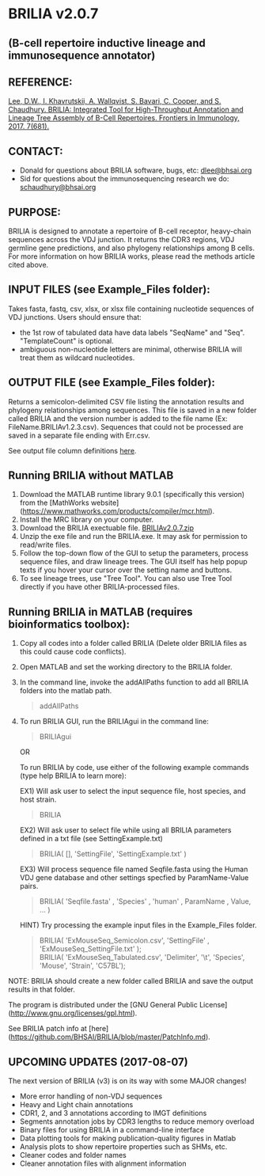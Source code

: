 # BRILIA  v2.0.7
## (B-cell repertoire inductive lineage and immunosequence annotator)

## REFERENCE:
[Lee, D.W., I. Khavrutskii, A. Wallqvist, S. Bavari, C. Cooper, and S. Chaudhury. BRILIA: Integrated Tool for High-Throughput Annotation and Lineage Tree Assembly of B-Cell Repertoires. Frontiers in Immunology, 2017. 7(681).](http://journal.frontiersin.org/article/10.3389/fimmu.2016.00681/full)

## CONTACT:
  *  Donald for questions about BRILIA software, bugs, etc: dlee@bhsai.org  
  *  Sid for questions about the immunosequencing research we do: schaudhury@bhsai.org

## PURPOSE:

BRILIA is designed to annotate a repertoire of B-cell receptor, heavy-chain sequences across the VDJ junction. It returns the CDR3 regions, VDJ germline gene predictions, and also phylogeny relationships among B cells. For more information on how BRILIA works, please read the methods article cited above.
  
## INPUT FILES (see Example_Files folder): 

Takes fasta, fastq, csv, xlsx, or xlsx file containing nucleotide sequences of VDJ junctions. Users should ensure that:
  *  the 1st row of tabulated data have data labels "SeqName" and "Seq". "TemplateCount" is optional.
  *  ambiguous non-nucleotide letters are minimal, otherwise BRILIA will treat them as wildcard nucleotides.

## OUTPUT FILE (see Example_Files folder): 

Returns a semicolon-delimited CSV file listing the annotation results and phylogeny relationships among sequences. This file is saved in a new folder called BRILIA and the version number is added to the file name (Ex: FileName.BRILIAv1.2.3.csv). Sequences that could not be processed are saved in a separate file ending with Err.csv.   

See output file column definitions [here](https://github.com/BHSAI/BRILIA/blob/master/Support_Files/DataHeaderInfo.csv).

## Running BRILIA without MATLAB
1. Download the MATLAB runtime library 9.0.1 (specifically this version) from the [MathWorks website] (https://www.mathworks.com/products/compiler/mcr.html).
2. Install the MRC library on your computer.
3. Download the BRILIA exectuable file. [BRILIAv2.0.7.zip](https://github.com/BHSAI/BRILIA/files/767682/BRILIAv2.0.7.zip)
4. Unzip the exe file and run the BRILIA.exe. It may ask for permission to read/write files.
5. Follow the top-down flow of the GUI to setup the parameters, process sequence files, and draw lineage trees. The GUI itself has help popup texts if you hover your cursor over the setting name and buttons.
6. To see lineage trees, use "Tree Tool". You can also use Tree Tool directly if you have other BRILIA-processed files.

## Running BRILIA in MATLAB (requires bioinformatics toolbox):

1. Copy all codes into a folder called BRILIA (Delete older BRILIA files as this could cause code conflicts).
2. Open MATLAB and set the working directory to the BRILIA folder.
3. In the command line, invoke the addAllPaths function to add all BRILIA folders into the matlab path.  
   > addAllPaths
4. To run BRILIA GUI, run the BRILIAgui in the command line:  
   > BRILIAgui

   OR

   To run BRILIA by code, use either of the following example commands (type help BRILIA to learn more):

   EX1) Will ask user to select the input sequence file, host species, and host strain.
   > BRILIA  
   
   EX2) Will ask user to select file while using all BRILIA parameters defined in a txt file (see SettingExample.txt)
   > BRILIA( [], 'SettingFile', 'SettingExample.txt' )    

   EX3) Will process sequence file named Seqfile.fasta using the Human VDJ gene database and other settings specfied by ParamName-Value pairs.
   > BRILIA( 'Seqfile.fasta' , 'Species' , 'human' , ParamName , Value, ... )  

   HINT) Try processing the example input files in the Example_Files folder.
   > BRILIA( 'ExMouseSeq_Semicolon.csv', 'SettingFile' , 'ExMouseSeq_SettingFile.txt' );  
   > BRILIA( 'ExMouseSeq_Tabulated.csv', 'Delimiter', '\t', 'Species', 'Mouse', 'Strain', 'C57BL');

NOTE: BRILIA should create a new folder called BRILIA and save the output results in that folder.

The program is distributed under the [GNU General Public License] (http://www.gnu.org/licenses/gpl.html).  

See BRILIA patch info at [here] (https://github.com/BHSAI/BRILIA/blob/master/PatchInfo.md).  

## UPCOMING UPDATES (2017-08-07)
  The next version of BRILIA (v3) is on its way with some MAJOR changes!
  *  More error handling of non-VDJ sequences
  *  Heavy and Light chain annotations
  *  CDR1, 2, and 3 annotations according to IMGT definitions
  *  Segments annotation jobs by CDR3 lengths to reduce memory overload
  *  Binary files for using BRILIA in a command-line interface
  *  Data plotting tools for making publication-quality figures in Matlab
  *  Analysis plots to show repertoire properties such as SHMs, etc.
  *  Cleaner codes and folder names
  *  Cleaner annotation files with alignment information
  
